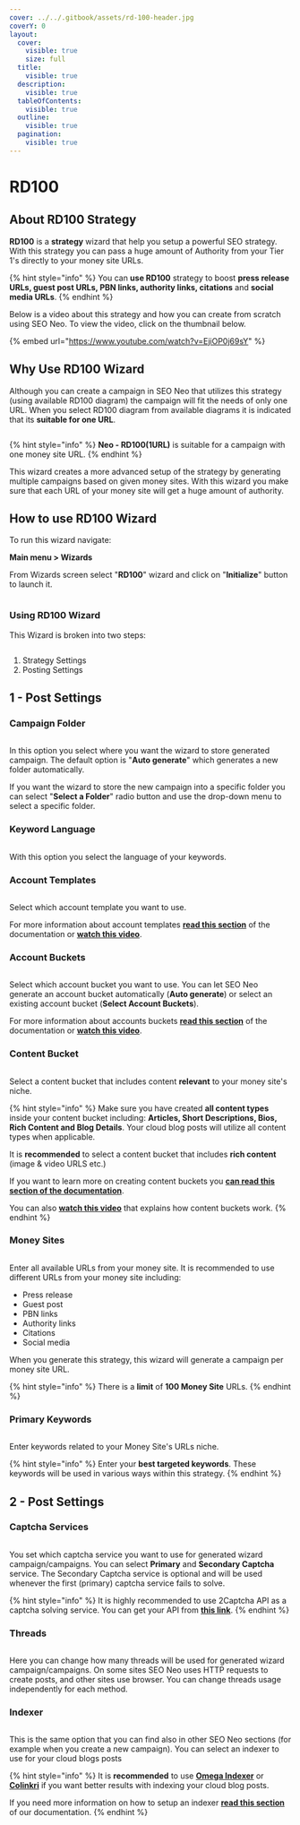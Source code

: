 ```yaml
---
cover: ../../.gitbook/assets/rd-100-header.jpg
coverY: 0
layout:
  cover:
    visible: true
    size: full
  title:
    visible: true
  description:
    visible: true
  tableOfContents:
    visible: true
  outline:
    visible: true
  pagination:
    visible: true
---
```


# RD100

## **About RD100 Strategy**

**RD100** is a **strategy** wizard that help you setup a powerful SEO strategy. With this strategy you can pass a huge amount of Authority from your Tier 1's directly to your money site URLs.

{% hint style="info" %}
You can **use RD100** strategy to boost **press release URLs, guest post URLs, PBN links, authority links, citations** and **social media URLs**.
{% endhint %}

Below is a video about this strategy and how you can create from scratch using SEO Neo. To view the video, click on the thumbnail below.

{% embed url="https://www.youtube.com/watch?v=EjiOP0j69sY" %}



## Why Use RD100 Wizard

Although you can create a campaign in SEO Neo that utilizes this strategy (using available RD100 diagram) the campaign will fit the needs of only one URL. When you select RD100 diagram from available diagrams it is indicated that its **suitable for one URL**.

<figure><img src="../../.gitbook/assets/rd100-one url.jpg" alt=""><figcaption></figcaption></figure>

{% hint style="info" %}
**Neo - RD100(1URL)** is suitable for a campaign with one money site URL.
{% endhint %}

This wizard creates a more advanced setup of the strategy by generating multiple campaigns based on given money sites. With this wizard you make sure that each URL of your money site will get a huge amount of authority.



## How to use RD100 Wizard

To run this wizard navigate:

**Main menu > Wizards**

From Wizards screen select "**RD100**" wizard and click on "**Initialize**" button to launch it.

<figure><img src="../../.gitbook/assets/rd100 wizard.jpg" alt=""><figcaption></figcaption></figure>

### Using RD100 Wizard

This Wizard is broken into two steps:

<figure><img src="../../.gitbook/assets/rd100 two steps.jpg" alt=""><figcaption></figcaption></figure>

1. Strategy Settings
2. Posting Settings

##

## 1 - Post Settings

### Campaign Folder

<figure><img src="../../.gitbook/assets/rd100-1.jpg" alt=""><figcaption></figcaption></figure>

In this option you select where you want the wizard to store generated campaign. The default option is "**Auto generate**" which generates a new folder automatically.

If you want the wizard to store the new campaign into a specific folder you can select "**Select a Folder**" radio button and use the drop-down menu to select a specific folder.

### Keyword Language

<figure><img src="../../.gitbook/assets/rd100-2.jpg" alt=""><figcaption></figcaption></figure>

With this option you select the language of your keywords.&#x20;

### Account Templates

<figure><img src="../../.gitbook/assets/rd100-3.jpg" alt=""><figcaption></figcaption></figure>

Select which account template you want to use.

For more information about account templates [**read this section**](rd100.md#account-templates) of the documentation or [**watch this video**](https://www.youtube.com/watch?v=q-Yxap82F5U).

### Account Buckets

<figure><img src="../../.gitbook/assets/rd100-4.jpg" alt=""><figcaption></figcaption></figure>

Select which account bucket you want to use. You can let SEO Neo generate an account bucket automatically (**Auto generate**) or select an existing account bucket (**Select Account Buckets**).

For more information about accounts buckets [**read this section**](rd100.md#account-buckets) of the documentation or [**watch this video**](https://www.youtube.com/watch?v=E-rS94B5\_MM).

### Content Bucket

<figure><img src="../../.gitbook/assets/rd100-content bucket.jpg" alt=""><figcaption></figcaption></figure>

Select a content bucket that includes content **relevant** to your money site's niche.

{% hint style="info" %}
Make sure you have created **all content types** inside your content bucket including: **Articles, Short Descriptions, Bios, Rich Content and Blog Details**. Your cloud blog posts will utilize all content types when applicable.

It is **recommended** to select a content bucket that includes **rich content** (image & video URLS etc.)

If you want to learn more on creating content buckets you [**can read this section of the documentation**](https://docs.seoneo.io/documentation/wizards-under-construction/cloud-content-poster#content-buckets).

You can also [**watch this video**](https://www.youtube.com/watch?v=t1bJeJR3Wpg) that explains how content buckets work.
{% endhint %}

### Money Sites

<figure><img src="../../.gitbook/assets/rd100-money sites.jpg" alt=""><figcaption></figcaption></figure>

Enter all available URLs from your money site. It is recommended to use different URLs from your money site including:

* Press release
* Guest post
* PBN links
* Authority links
* Citations
* Social media

When you generate this strategy, this wizard will generate a campaign per money site URL.

{% hint style="info" %}
There is a **limit** of **100 Money Site** URLs.
{% endhint %}

### Primary Keywords

<figure><img src="../../.gitbook/assets/rd100-primary keywords.jpg" alt=""><figcaption></figcaption></figure>

Enter keywords related to your Money Site's URLs niche.&#x20;

{% hint style="info" %}
Enter your **best targeted keywords**. These keywords will be used in various ways within this strategy.
{% endhint %}



## 2 - Post Settings

### **Captcha Services**

<figure><img src="../../.gitbook/assets/rd100-captcha.jpg" alt=""><figcaption></figcaption></figure>

You set which captcha service you want to use for generated wizard campaign/campaigns. You can select **Primary** and **Secondary Captcha** service. The Secondary Captcha service is optional and will be used whenever the first (primary) captcha service fails to solve.

{% hint style="info" %}
It is highly recommended to use 2Captcha API as a captcha solving service. You can get your API from [**this link**](https://2captcha.com/?from=1577834).
{% endhint %}

### **Threads**

<figure><img src="../../.gitbook/assets/rd100-threads.jpg" alt=""><figcaption></figcaption></figure>

Here you can change how many threads will be used for generated wizard campaign/campaigns. On some sites SEO Neo uses HTTP requests to create posts, and other sites use browser. You can change threads usage independently for each method.

### Indexer

<figure><img src="../../.gitbook/assets/rd100-indexer.jpg" alt=""><figcaption></figcaption></figure>

This is the same option that you can find also in other SEO Neo sections (for example when you create a new campaign). You can select an indexer to use for your cloud blogs posts

{% hint style="info" %}
It is **recommended** to use [**Omega Indexer**](https://www.omegaindexer.com/) or [**Colinkri**](https://www.colinkri.com/) if you want better results with indexing your cloud blog posts.

If you need more information on how to setup an indexer [**read this section**](https://docs.seoneo.io/quick-start/creating-your-1st-campaign/before-creating-your-campaign/basic-settings#indexers) of our documentation.
{% endhint %}



